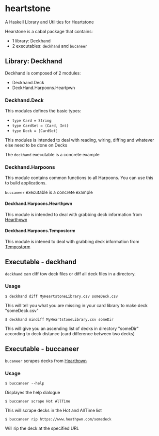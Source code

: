 # heartstone
A Haskell Library and Utilities for Heartstone

Hearstone is a cabal package that contains:

- 1 library: Deckhand
- 2 executables: ``deckhand`` and ``bucaneer``

## Library: Deckhand

Deckhand is composed of 2 modules:

- Deckhand.Deck
- DeckHand.Harpoons.Heartpwn

### Deckhand.Deck

This modules defines the basic types:

- ``type Card = String``
- ``type CardSet = (Card, Int)``
- ``type Deck = [CardSet]`` 

This modules is intended to deal with reading, wiring, diffing and whatever else need to be done on Decks

The ``deckhand`` executable is a concrete example

### Deckhand.Harpoons

This module contains common functions to all Harpoons. You can use this to build applications.

``buccaneer`` executable is a concrete example

#### Deckhand.Harpoons.Hearthpwn
 
This module is intended to deal with grabbing deck information from [Hearthpwn](http://www.hearthpwn.com/)

#### Deckhand.Harpoons.Tempostorm

This module is intened to deal with grabbing deck information from [Tempostorm](http://tempostorm.com/)

## Executable - deckhand

``deckhand`` can diff tow deck files or diff all deck files in a directory.

### Usage
```
$ deckhand diff MyHeartstoneLibrary.csv someDeck.csv
```

This will tell you what you are missing in your card library to make deck "someDeck.csv"

```
$ deckhand mindiff MyHeartstoneLibrary.csv someDir
```

This will give you an ascending list of decks in directory "someDir" according to deck distance (card difference between two decks)

## Executable - buccaneer

``bucaneer`` scrapes decks from [Hearthpwn](http://www.hearthpwn.com/)

### Usage

```
$ buccaneer --help
```
Displayes the help dialogue

```
$ buccaneer scrape Hot AllTime
```
This will scrape decks in the Hot and AllTime list

```
$ buccaneer rip https://www.heathpwn.com/somedeck
```
Will rip the deck at the specified URL

